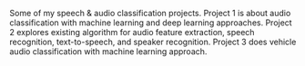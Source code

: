 Some of my speech & audio classification projects.
Project 1 is about audio classification with machine learning and deep learning approaches.
Project 2 explores existing algorithm for audio feature extraction, speech recognition, text-to-speech, and speaker recognition.
Project 3 does vehicle audio classification with machine learning approach.
